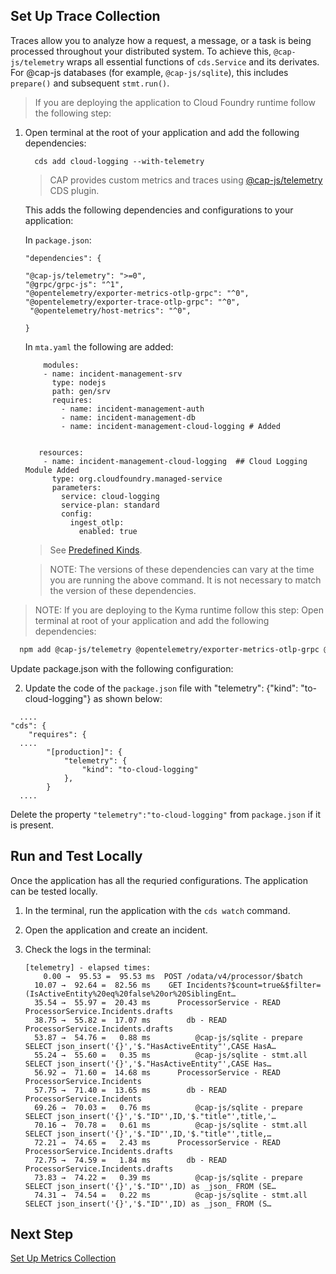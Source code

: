 
## Set Up Trace Collection

Traces allow you to analyze how a request, a message, or a task is being processed throughout your distributed system. To achieve this, `@cap-js/telemetry` wraps all essential functions of `cds.Service` and its derivates. For @cap-js databases (for example, `@cap-js/sqlite`), this includes `prepare()` and subsequent `stmt.run()`.

> If you are deploying the application to Cloud Foundry runtime follow the following step:
1. Open terminal at the root of your application and add the following dependencies:
    
    ```
      cds add cloud-logging --with-telemetry
    ```
     > CAP provides custom metrics and traces using [@cap-js/telemetry](https://github.com/cap-js/telemetry) CDS plugin. 
     
    This adds the following dependencies and configurations to your application:

    In `package.json`:
    ```
    "dependencies": {
    
    "@cap-js/telemetry": ">=0",
    "@grpc/grpc-js": "^1",
    "@opentelemetry/exporter-metrics-otlp-grpc": "^0",
    "@opentelemetry/exporter-trace-otlp-grpc": "^0",
     "@opentelemetry/host-metrics": "^0",
    
    }

    ```
    
    
    In `mta.yaml` the following are added:
    ```
        modules:
        - name: incident-management-srv
          type: nodejs
          path: gen/srv
          requires:
            - name: incident-management-auth
            - name: incident-management-db
            - name: incident-management-cloud-logging # Added


       resources:
        - name: incident-management-cloud-logging  ## Cloud Logging Module Added
          type: org.cloudfoundry.managed-service
          parameters:
            service: cloud-logging
            service-plan: standard
            config:
              ingest_otlp:
                enabled: true
    ```


   > See [Predefined Kinds](https://github.com/cap-js/telemetry/?tab=readme-ov-file#predefined-kinds).

   > NOTE: The versions of these dependencies can vary at the time you are running the above command. It is not necessary to match the version of these dependencies.

> NOTE: If you are deploying to the Kyma runtime follow this step:
Open terminal at root of your application and add the following dependencies:
```sh
  npm add @cap-js/telemetry @opentelemetry/exporter-metrics-otlp-grpc @opentelemetry/exporter-trace-otlp-grpc @grpc/grpc-js
```

Update package.json with the following configuration:

2. Update the code of the `package.json` file with "telemetry": {"kind": "to-cloud-logging"} as shown below:
  ```
    .... 
  "cds": {
      "requires": {
    ....
          "[production]": {
              "telemetry": {
                  "kind": "to-cloud-logging" 
              }, 
          }
    ....
  ```
Delete the property `"telemetry":"to-cloud-logging"` from `package.json` if it is present.

## Run and Test Locally
Once the application has all the requried configurations. The application can be tested locally. 

1. In the terminal, run the application with the `cds watch` command.
2. Open the application and create an incident. 
3. Check the logs in the terminal:

    ```
    [telemetry] - elapsed times:
        0.00 →  95.53 =  95.53 ms  POST /odata/v4/processor/$batch
      10.07 →  92.64 =  82.56 ms    GET Incidents?$count=true&$filter=(IsActiveEntity%20eq%20false%20or%20SiblingEnt…
      35.54 →  55.97 =  20.43 ms      ProcessorService - READ ProcessorService.Incidents.drafts
      38.75 →  55.82 =  17.07 ms        db - READ ProcessorService.Incidents.drafts
      53.87 →  54.76 =   0.88 ms          @cap-js/sqlite - prepare SELECT json_insert('{}','$."HasActiveEntity"',CASE HasA…
      55.24 →  55.60 =   0.35 ms          @cap-js/sqlite - stmt.all SELECT json_insert('{}','$."HasActiveEntity"',CASE Has…
      56.92 →  71.60 =  14.68 ms      ProcessorService - READ ProcessorService.Incidents
      57.75 →  71.40 =  13.65 ms        db - READ ProcessorService.Incidents
      69.26 →  70.03 =   0.76 ms          @cap-js/sqlite - prepare SELECT json_insert('{}','$."ID"',ID,'$."title"',title,'…
      70.16 →  70.78 =   0.61 ms          @cap-js/sqlite - stmt.all SELECT json_insert('{}','$."ID"',ID,'$."title"',title,…
      72.21 →  74.65 =   2.43 ms      ProcessorService - READ ProcessorService.Incidents.drafts
      72.75 →  74.59 =   1.84 ms        db - READ ProcessorService.Incidents.drafts
      73.83 →  74.22 =   0.39 ms          @cap-js/sqlite - prepare SELECT json_insert('{}','$."ID"',ID) as _json_ FROM (SE…
      74.31 →  74.54 =   0.22 ms          @cap-js/sqlite - stmt.all SELECT json_insert('{}','$."ID"',ID) as _json_ FROM (S…
    ```
  

## Next Step  
[Set Up Metrics Collection](./metrics.md)


